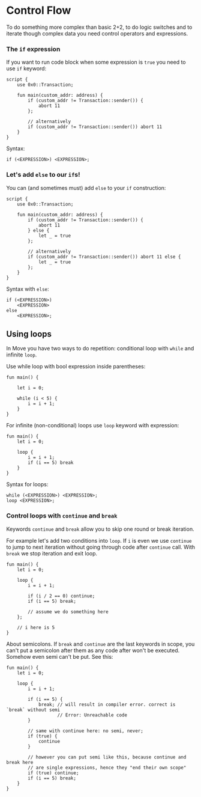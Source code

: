 # Control Flow

To do something more complex than basic 2+2, to do logic switches and to iterate though complex data you need control operators and expressions.

### The `if` expression

If you want to run code block when some expression is `true` you need to use `if` keyword:

```Move
script {
    use 0x0::Transaction;

    fun main(custom_addr: address) {
        if (custom_addr != Transaction::sender()) {
            abort 11
        };

        // alternatively
        if (custom_addr != Transaction::sender()) abort 11
    }
}
```

Syntax:

```Move
if (<EXPRESSION>) <EXPRESSION>;
```

### Let's add `else` to our `if`s!

You can (and sometimes must) add `else` to your `if` construction:
```Move
script {
    use 0x0::Transaction;

    fun main(custom_addr: address) {
        if (custom_addr != Transaction::sender()) {
            abort 11
        } else {
            let _ = true
        };

        // alternatively
        if (custom_addr != Transaction::sender()) abort 11 else {
            let _ = true
        };
    }
}
```

Syntax with `else`:
```Move
if (<EXPRESSION>)
    <EXPRESSION>
else
    <EXPRESSION>;
```

## Using loops

In Move you have two ways to do repetition: conditional loop with `while` and infinite `loop`.

Use while loop with bool expression inside parentheses:

```Move
fun main() {

    let i = 0;

    while (i < 5) {
        i = i + 1;
    }
}
```

For infinite (non-conditional) loops use `loop` keyword with expression:

```Move
fun main() {
    let i = 0;

    loop {
        i = i + 1;
        if (i == 5) break
    }
}
```

Syntax for loops:
```Move
while (<EXPRESSION>) <EXPRESSION>;
loop <EXPRESSION>;
```

### Control loops with `continue` and `break`

Keywords `continue` and `break` allow you to skip one round or break iteration.

For example let's add two conditions into `loop`. If `i` is even we use `continue` to jump to next iteration without going through code after `continue` call.
With `break` we stop iteration and exit loop.
```Move
fun main() {
    let i = 0;

    loop {
        i = i + 1;

        if (i / 2 == 0) continue;
        if (i == 5) break;

        // assume we do something here
    };

    // i here is 5
}
```

About semicolons. If `break` and `continue` are the last keywords in scope, you can't put a semicolon after them as any code after won't be executed. Somehow even semi can't be put. See this:
```Move
fun main() {
    let i = 0;

    loop {
        i = i + 1;

        if (i == 5) {
            break; // will result in compiler error. correct is `break` without semi
                   // Error: Unreachable code
        }

        // same with continue here: no semi, never;
        if (true) {
            continue
        }

        // however you can put semi like this, because continue and break here
        // are single expressions, hence they "end their own scope"
        if (true) continue;
        if (i == 5) break;
    }
}
```
